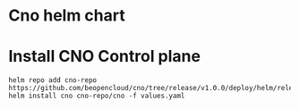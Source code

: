 # Cno helm chart

# Install CNO Control plane
```
helm repo add cno-repo https://github.com/beopencloud/cno/tree/release/v1.0.0/deploy/helm/releases
helm install cno cno-repo/cno -f values.yaml
```
